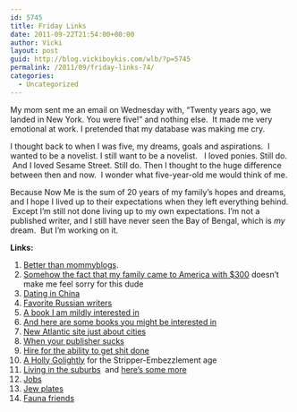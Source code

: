 ```yaml
---
id: 5745
title: Friday Links
date: 2011-09-22T21:54:00+00:00
author: Vicki
layout: post
guid: http://blog.vickiboykis.com/wlb/?p=5745
permalink: /2011/09/friday-links-74/
categories:
  - Uncategorized
---
```

My mom sent me an email on Wednesday with, &#8220;Twenty years ago, we landed in New York. You were five!&#8221; and nothing else.  It made me very emotional at work. I pretended that my database was making me cry.

I thought back to when I was five, my dreams, goals and aspirations.  I wanted to be a novelist. I still want to be a novelist.   I loved ponies. Still do.  And I loved Sesame Street. Still do. Then I thought to the huge difference between then and now.  I wonder what five-year-old me would think of me.

Because Now Me is the sum of 20 years of my family&#8217;s hopes and dreams, and I hope I lived up to their expectations when they left everything behind.  Except I&#8217;m still not done living up to my own expectations. I&#8217;m not a published writer, and I still have never seen the Bay of Bengal, which is _my_ dream.  But I&#8217;m working on it.

**Links:**

  1. <a href="http://www.ftrain.com/a-and-b.html" target="_blank">Better than mommyblogs</a>.
  2. <a href="http://www.cracked.com/blog/5-things-nobody-tells-you-about-being-poor/" target="_blank">Somehow the fact that my family came to America with $300</a> doesn&#8217;t make me feel sorry for this dude
  3. <a href="http://online.wsj.com/article/SB10001424053111903648204576554343367393376.html?mod=WSJ_Tech_RIGHTTopCarousel_1" target="_blank">Dating in China</a>
  4. <a href="http://lizoksbooks.blogspot.com/2011/07/favorite-russian-writers-to-karamzin.html" target="_blank">Favorite Russian writers</a>
  5. <a href="http://us.macmillan.com/molotovsmagiclantern" target="_blank">A book I am mildly interested in</a>
  6. <a href="http://www.themorningnews.org/article/back-to-school-with-the-biblioracle" target="_blank">And here are some books you might be interested in</a>
  7. <a href="http://www.theatlanticcities.com/" target="_blank">New Atlantic site just about cities</a>
  8. <a href="http://www.guardian.co.uk/books/2011/sep/15/novelist-ditches-publisher-book-launch" target="_blank">When your publisher sucks</a>
  9. <a href="http://blog.eladgil.com/2011/09/hire-for-ability-to-get-shit-done.html" target="_blank">Hire for the ability to get shit done</a>
 10. <a href="http://nymag.com/news/features/diane-passage-2011-9/" target="_blank">A Holly Golightly</a> for the Stripper-Embezzlement age
 11. <a href="http://leazeltserman.com/2011/09/hiding-out-in-the-burbs/" target="_blank">Living in the suburbs</a>  and <a href="http://midianitemanna.blogspot.com/2011/09/working-title.html" target="_blank">here&#8217;s some more</a>
 12. <a href="http://www.avc.com/a_vc/2011/09/jobs-jobs-jobs.html" target="_blank">Jobs</a>
 13. <a href="http://sdjewishworld.wordpress.com/category/jewish-license-plates/" target="_blank">Jew plates</a>
 14. <a href="http://www.designsponge.com/2011/09/fauna-friends.html" target="_blank">Fauna friends</a>